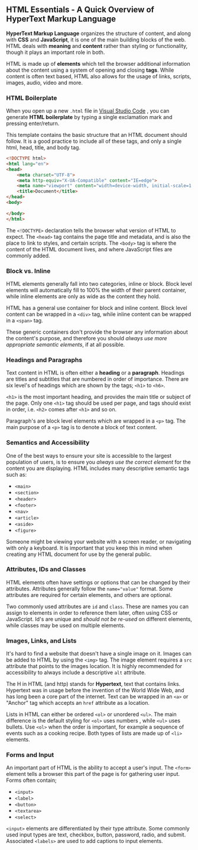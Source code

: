 ## HTML Essentials - A Quick Overview of HyperText Markup Language

**HyperText Markup Language** organizes the structure of content, and along with **CSS** and **JavaScript**, it is one of the main building blocks of the web. HTML deals with **meaning** and **content** rather than styling or functionality, though it plays an important role in both.

HTML is made up of **elements** which tell the browser additional information about the content using a system of opening and closing **tags**. While content is often text based, HTML also allows for the usage of links, scripts, images, audio, video and more.

### HTML Boilerplate
When you open up a new `.html` file in  [Visual Studio Code](https://code.visualstudio.com/) , you can generate **HTML boilerplate** by typing a single exclamation mark and pressing enter/return.

This template contains the basic structure that an HTML document should follow. It is a good practice to include all of these tags, and only a single html, head, title, and body tag.

```html
<!DOCTYPE html>
<html lang="en">
<head>
    <meta charset="UTF-8">
    <meta http-equiv="X-UA-Compatible" content="IE=edge">
    <meta name="viewport" content="width=device-width, initial-scale=1.0">
    <title>Document</title>
</head>
<body>
    
</body>
</html>
```

The `<!DOCTYPE>` declaration tells the browser what version of HTML to expect. The `<head>` tag contains the page title and metadata, and is also the place to link to styles, and certain scripts. The `<body>` tag is where the content of the HTML document lives, and where JavaScript files are commonly added.

### Block vs. Inline
HTML elements generally fall into two categories, inline or block. Block level elements will automatically fill to 100% the width of their parent container, while inline elements are only as wide as the content they hold.

HTML has a general use container for block and inline content. Block level content can be wrapped in a `<div>` tag, while inline content can be wrapped in a `<span>` tag.

These generic containers don't provide the browser any information about the content's purpose, and therefore you should *always use more appropriate semantic elements*, if at all possible.

### Headings and Paragraphs
Text content in HTML is often either a **heading** or a **paragraph**. Headings are titles and subtitles that are numbered in order of importance. There are six level's of headings which are shown by the tags; `<h1>` to `<h6>`.

`<h1>` is the most important heading, and provides the main title or subject of the page. Only one `<h1>` tag should be used per page, and tags should exist in order, i.e. `<h2>` comes after `<h1>` and so on.

Paragraph's are block level elements which are wrapped in a `<p>` tag. The main purpose of a `<p>` tag is to denote a block of text content.

### Semantics and Accessibility
One of the best ways to ensure your site is accessible to the largest population of users, is to ensure you *always use the correct element* for the content you are displaying. HTML includes many descriptive semantic tags such as:

- `<main>`
- `<section>`
- `<header>`
- `<footer>`
- `<nav>`
- `<article>`
- `<aside>`
- `<figure>`

Someone might be viewing your website with a screen reader, or navigating with only a keyboard. It is important that you keep this in mind when creating any HTML document for use by the general public.

### Attributes, IDs and Classes
HTML elements often have settings or options that can be changed by their attributes. Attributes generally follow the `name="value"` format. Some attributes are required for certain elements, and others are optional.

Two commonly used attributes are `id` and `class`. These are names you can assign to elements in order to reference them later, often using CSS or JavaScript. Id's are unique and *should not be re-used* on different elements, while classes may be used on multiple elements.

### Images, Links, and Lists
It's hard to find a website that doesn't have a single image on it. Images can be added to HTML by using the `<img>` tag. The image element requires a `src` attribute that points to the images location. It is highly recommended for accessibility to always include a descriptive `alt` attribute.

The H in HTML (and http) stands for **Hypertext**, text that contains links. Hypertext was in usage before the invention of the World Wide Web, and has long been a core part of the internet. Text can be wrapped in an `<a>` or "Anchor" tag which accepts an `href` attribute as a location.

Lists in HTML can either be ordered `<ol>` or unordered `<ul>`. The main difference is the default styling for `<ol>` uses numbers , while `<ul>` uses bullets. Use `<ol>` when the order is important, for example a sequence of events such as a cooking recipe. Both types of lists are made up of `<li>` elements.

### Forms and Input
An important part of HTML is the ability to accept a user's input. The `<form>` element tells a browser this part of the page is for gathering user input. Forms often contain;

- `<input>`
- `<label>`
- `<button>`
- `<textarea>`
- `<select>`

`<input>` elements are differentiated by their type attribute. Some commonly used input types are text, checkbox, button, password, radio, and submit. Associated `<labels>` are used to add captions to input elements.